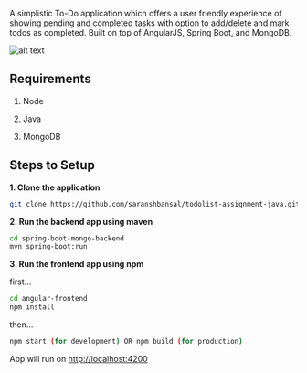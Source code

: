 A simplistic To-Do application which offers a user friendly experience of showing pending and completed tasks with option to add/delete and mark todos as completed. Built on top of AngularJS, Spring Boot, and MongoDB.

![alt text](https://github.com/saranshbansal/todolist-spring-boot-angular-mongo/blob/master/demo.png)

## Requirements

1. Node

2. Java

3. MongoDB

## Steps to Setup

**1. Clone the application**

```bash
git clone https://github.com/saranshbansal/todolist-assignment-java.git
```

**2. Run the backend app using maven**

```bash
cd spring-boot-mongo-backend
mvn spring-boot:run
```

**3. Run the frontend app using npm**

first...

```bash
cd angular-frontend
npm install
```

then...

```bash
npm start (for development) OR npm build (for production)
```

App will run on <http://localhost:4200>
